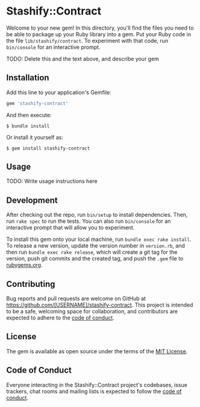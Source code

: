 # Stashify::Contract

Welcome to your new gem! In this directory, you'll find the files you need to be able to package up your Ruby library into a gem. Put your Ruby code in the file `lib/stashify/contract`. To experiment with that code, run `bin/console` for an interactive prompt.

TODO: Delete this and the text above, and describe your gem

## Installation

Add this line to your application's Gemfile:

```ruby
gem 'stashify-contract'
```

And then execute:

    $ bundle install

Or install it yourself as:

    $ gem install stashify-contract

## Usage

TODO: Write usage instructions here

## Development

After checking out the repo, run `bin/setup` to install dependencies. Then, run `rake spec` to run the tests. You can also run `bin/console` for an interactive prompt that will allow you to experiment.

To install this gem onto your local machine, run `bundle exec rake install`. To release a new version, update the version number in `version.rb`, and then run `bundle exec rake release`, which will create a git tag for the version, push git commits and the created tag, and push the `.gem` file to [rubygems.org](https://rubygems.org).

## Contributing

Bug reports and pull requests are welcome on GitHub at https://github.com/[USERNAME]/stashify-contract. This project is intended to be a safe, welcoming space for collaboration, and contributors are expected to adhere to the [code of conduct](https://github.com/[USERNAME]/stashify-contract/blob/main/CODE_OF_CONDUCT.md).

## License

The gem is available as open source under the terms of the [MIT License](https://opensource.org/licenses/MIT).

## Code of Conduct

Everyone interacting in the Stashify::Contract project's codebases, issue trackers, chat rooms and mailing lists is expected to follow the [code of conduct](https://github.com/[USERNAME]/stashify-contract/blob/main/CODE_OF_CONDUCT.md).
